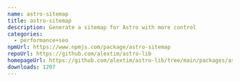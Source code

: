 ```yaml
---
name: astro-sitemap
title: astro-sitemap
description: Generate a sitemap for Astro with more control
categories:
  - performance+seo
npmUrl: https://www.npmjs.com/package/astro-sitemap
repoUrl: https://github.com/alextim/astro-lib
homepageUrl: https://github.com/alextim/astro-lib/tree/main/packages/astro-sitemap#readme
downloads: 1207
---
```

